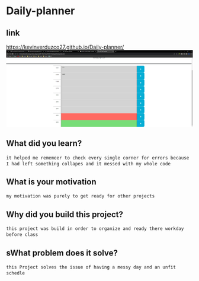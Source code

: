 # Daily-planner
## link
https://kevinverduzco27.github.io/Daily-planner/
![unidentifed object.](./Assets/screenshot.png)
## What did you learn? 

```
it helped me rememeer to check every single corner for errors because I had left something collapes and it messed with my whole code 
```

## What is your motivation

```
my motivation was purely to get ready for other projects 
```

## Why did you build this project?

```
this project was build in order to organize and ready there workday before class
```

## sWhat problem does it solve?

```
this Project solves the issue of having a messy day and an unfit schedle
```
